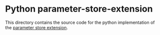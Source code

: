 # Python parameter-store-extension

This directory contains the source code for the python implementation of the [parameter store extension](/README.md).
